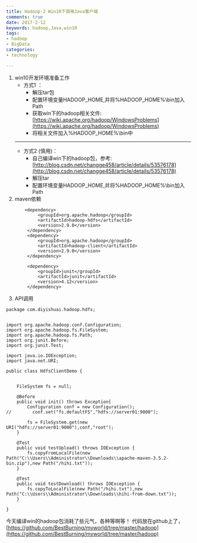 ```yaml
---
title: Hadoop-2 Win10下调用Java客户端
comments: true
date: 2017-2-12
keywords: hadoop,Java,win10
tags:
- hadoop
- BigData
categories:
- technology

---
```


1. win10开发环境准备工作
    - 方式1 ：
        - 解压tar包
        - 配置环境变量HADOOP_HOME,并将%HADOOP_HOME%\bin加入Path
        - 获取win下的hadoop相关文件:[https://wiki.apache.org/hadoop/WindowsProblems](https://wiki.apache.org/hadoop/WindowsProblems)
        - 将相关文件加入%HADOOP_HOME%\bin中
    ----------------------------
    - 方式2 (慎用)：
        - 自己编译win下的hadoop包，参考:[http://blog.csdn.net/changge458/article/details/53576178](http://blog.csdn.net/changge458/article/details/53576178)
        - 解压tar
        - 配置环境变量HADOOP_HOME,并将%HADOOP_HOME%\bin加入Path
2. maven依赖
```
       <dependency>
            <groupId>org.apache.hadoop</groupId>
            <artifactId>hadoop-hdfs</artifactId>
            <version>2.9.0</version>
        </dependency>
        <dependency>
            <groupId>org.apache.hadoop</groupId>
            <artifactId>hadoop-client</artifactId>
            <version>2.9.0</version>
        </dependency>
        
        <dependency>
            <groupId>junit</groupId>
            <artifactId>junit</artifactId>
            <version>4.12</version>
        </dependency>
```
3. API调用
```
package com.diyishuai.hadoop.hdfs;


import org.apache.hadoop.conf.Configuration;
import org.apache.hadoop.fs.FileSystem;
import org.apache.hadoop.fs.Path;
import org.junit.Before;
import org.junit.Test;

import java.io.IOException;
import java.net.URI;

public class HdfsClientDemo {


    FileSystem fs = null;

    @Before
    public void init() throws Exception{
        Configuration conf = new Configuration();
//        conf.set("fs.defaultFS","hdfs://server01:9000");

        fs = FileSystem.get(new URI("hdfs://server01:9000"),conf,"root");
    }

    @Test
    public void testUpload() throws IOException {
        fs.copyFromLocalFile(new Path("C:\\Users\\Administrator\\Downloads\\apache-maven-3.5.2-bin.zip"),new Path("/hihi.txt"));
    }

    @Test
    public void testDownload() throws IOException {
        fs.copyToLocalFile(new Path("/hihi.txt"),new Path("C:\\Users\\Administrator\\Downloads\\hihi-from-down.txt"));
    }

}

```
今天编译win的hadoop包消耗了些元气，各种等啊等！
代码放在github上了，[https://github.com/BestBurning/myworld/tree/master/hadoop](https://github.com/BestBurning/myworld/tree/master/hadoop)
